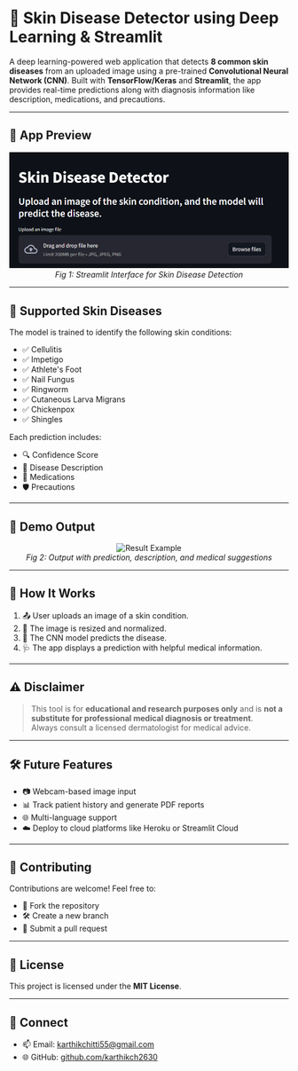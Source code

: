 # 🧬 Skin Disease Detector using Deep Learning & Streamlit

A deep learning-powered web application that detects **8 common skin diseases** from an uploaded image using a pre-trained **Convolutional Neural Network (CNN)**. Built with **TensorFlow/Keras** and **Streamlit**, the app provides real-time predictions along with diagnosis information like description, medications, and precautions.

---

## 📸 App Preview

<p align="center">
  <img src="assets/app_interface.png" alt="App Interface" width="700"/>
  <br/>
  <i>Fig 1: Streamlit Interface for Skin Disease Detection</i>
</p>

---

## 🦠 Supported Skin Diseases

The model is trained to identify the following skin conditions:

- ✅ Cellulitis  
- ✅ Impetigo  
- ✅ Athlete's Foot  
- ✅ Nail Fungus  
- ✅ Ringworm  
- ✅ Cutaneous Larva Migrans  
- ✅ Chickenpox  
- ✅ Shingles  

Each prediction includes:
- 🔍 Confidence Score
- 📖 Disease Description
- 💊 Medications
- 🛡️ Precautions

---

## 🧪 Demo Output

<p align="center">
  <img src="assets/result_example.png" alt="Result Example" width="700"/>
  <br/>
  <i>Fig 2: Output with prediction, description, and medical suggestions</i>
</p>

---

## 🧠 How It Works

1. 📤 User uploads an image of a skin condition.  
2. 🧼 The image is resized and normalized.  
3. 🧠 The CNN model predicts the disease.  
4. 🩺 The app displays a prediction with helpful medical information.

---

## ⚠️ Disclaimer

> This tool is for **educational and research purposes only** and is **not a substitute for professional medical diagnosis or treatment**.  
> Always consult a licensed dermatologist for medical advice.

---

## 🛠 Future Features

- 📷 Webcam-based image input  
- 📊 Track patient history and generate PDF reports  
- 🌐 Multi-language support  
- ☁️ Deploy to cloud platforms like Heroku or Streamlit Cloud  

---

## 🤝 Contributing

Contributions are welcome! Feel free to:

- 🍴 Fork the repository  
- 🛠 Create a new branch  
- 🔁 Submit a pull request  

---

## 📜 License

This project is licensed under the **MIT License**.

---

## 🔗 Connect

- 📫 Email: [karthikchitti55@gmail.com](mailto:karthikchitti55@gmail.com)  
- 🌐 GitHub: [github.com/karthikch2630](https://github.com/karthikch2630)

